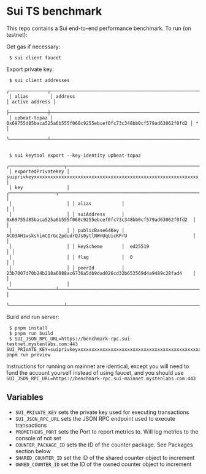 # Sui TS benchmark

This repo contains a Sui end-to-end performance benchmark. To run (on testnet):

Get gas if necessary:

     $ sui client faucet

Export private key:

     $ sui client addresses
     ╭──────────────┬────────────────────────────────────────────────────────────────────┬────────────────╮
     │ alias        │ address                                                            │ active address │
     ├──────────────┼────────────────────────────────────────────────────────────────────┼────────────────┤
     │ upbeat-topaz │ 0x69755d85baca525a6b555f060c9255ebcef0fc73c348bb0cf579ad63062f0fd2 │ *              │
     ╰──────────────┴────────────────────────────────────────────────────────────────────┴────────────────╯


     $ sui keytool export --key-identity upbeat-topaz
     ╭────────────────────┬────────────────────────────────────────────────────────────────────────────────────────────╮
     │ exportedPrivateKey │  suiprivkeyxxxxxxxxxxxxxxxxxxxxxxxxxxxxxxxxxxxxxxxxxxxxxxxxxxxxxxxxxxxx                    │
     │ key                │ ╭─────────────────┬──────────────────────────────────────────────────────────────────────╮ │
     │                    │ │ alias           │                                                                      │ │
     │                    │ │ suiAddress      │  0x69755d85baca525a6b555f060c9255ebcef0fc73c348bb0cf579ad63062f0fd2  │ │
     │                    │ │ publicBase64Key │  ACO3AH1wskshimCIrGc2pdudrQJs0ytlNWnUqUicKPrU                        │ │
     │                    │ │ keyScheme       │  ed25519                                                             │ │
     │                    │ │ flag            │  0                                                                   │ │
     │                    │ │ peerId          │  23b7007d70b24b218a6088ac6736a5db9dad026cd32b653569d4a9489c28fad4    │ │
     │                    │ ╰─────────────────┴──────────────────────────────────────────────────────────────────────╯ │
     ╰────────────────────┴────────────────────────────────────────────────────────────────────────────────────────────╯

Build and run server:

     $ pnpm install
     $ pnpm run build
     $ SUI_JSON_RPC_URL=https://benchmark-rpc.sui-testnet.mystenlabs.com:443  SUI_PRIVATE_KEY=suiprivkeyxxxxxxxxxxxxxxxxxxxxxxxxxxxxxxxxxxxxxxxxxxxxxxxxxxxxxxxxxxxx pnpm run preview

Instructions for running on mainnet are identical, except you will need to fund the account yourself instead of using faucet,
and you should use `SUI_JSON_RPC_URL=https://benchmark-rpc.sui-mainnet.mystenlabs.com:443`

## Variables

- `SUI_PRIVATE_KEY` sets the private key used for executing transactions
- `SUI_JSON_RPC_URL` sets the JSON RPC endpoint used to execute transactions
- `PROMETHEUS_PORT` sets the Port to report metrics to. Will log metrics to the console of not set
- `COUNTER_PACKAGE_ID` sets the ID of the counter package. See Packages section below
- `SHARED_COUNTER_ID` set the ID of the shared counter object to increment
- `OWNED_COUNTER_ID` set the ID of the owned counter object to increment
